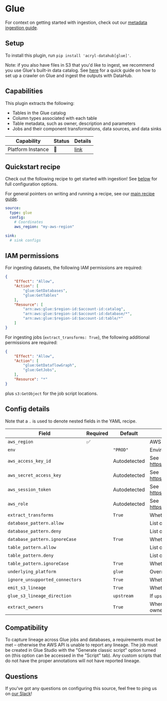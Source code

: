 # Glue

For context on getting started with ingestion, check out our [metadata ingestion guide](../README.md).

## Setup

To install this plugin, run `pip install 'acryl-datahub[glue]'`.

Note: if you also have files in S3 that you'd like to ingest, we recommend you use Glue's built-in data catalog. See [here](./s3.md) for a quick guide on how to set up a crawler on Glue and ingest the outputs with DataHub.

## Capabilities

This plugin extracts the following:

- Tables in the Glue catalog
- Column types associated with each table
- Table metadata, such as owner, description and parameters
- Jobs and their component transformations, data sources, and data sinks

| Capability | Status | Details | 
| -----------| ------ | ---- |
| Platform Instance | 🛑 | [link](../../docs/platform-instances.md) |

## Quickstart recipe

Check out the following recipe to get started with ingestion! See [below](#config-details) for full configuration options.

For general pointers on writing and running a recipe, see our [main recipe guide](../README.md#recipes).

```yml
source:
  type: glue
  config:
    # Coordinates
    aws_region: "my-aws-region"

sink:
  # sink configs
```

## IAM permissions
For ingesting datasets, the following IAM permissions are required:
```json
{
    "Effect": "Allow",
    "Action": [
        "glue:GetDatabases",
        "glue:GetTables"
    ],
    "Resource": [
        "arn:aws:glue:$region-id:$account-id:catalog",
        "arn:aws:glue:$region-id:$account-id:database/*",
        "arn:aws:glue:$region-id:$account-id:table/*"
    ]
}
```

For ingesting jobs (`extract_transforms: True`), the following additional permissions are required:
```json
{
    "Effect": "Allow",
    "Action": [
        "glue:GetDataflowGraph",
        "glue:GetJobs",
    ],
    "Resource": "*"
}
```

plus `s3:GetObject` for the job script locations.

## Config details

Note that a `.` is used to denote nested fields in the YAML recipe.

| Field                           | Required | Default      | Description                                                                        |
| ------------------------------- | -------- | ------------ | ---------------------------------------------------------------------------------- |
| `aws_region`                    | ✅       |              | AWS region code.                                                                   |
| `env`                           |          | `"PROD"`     | Environment to use in namespace when constructing URNs.                            |
| `aws_access_key_id`             |          | Autodetected | See https://boto3.amazonaws.com/v1/documentation/api/latest/guide/credentials.html |
| `aws_secret_access_key`         |          | Autodetected | See https://boto3.amazonaws.com/v1/documentation/api/latest/guide/credentials.html |
| `aws_session_token`             |          | Autodetected | See https://boto3.amazonaws.com/v1/documentation/api/latest/guide/credentials.html |
| `aws_role`                      |          | Autodetected | See https://boto3.amazonaws.com/v1/documentation/api/latest/guide/credentials.html |
| `extract_transforms`            |          | `True`       | Whether to extract Glue transform jobs.                                            |
| `database_pattern.allow`        |          |              | List of regex patterns for databases to include in ingestion.                      |
| `database_pattern.deny`         |          |              | List of regex patterns for databases to exclude from ingestion.                    |
| `database_pattern.ignoreCase`   |          | `True`       | Whether to ignore case sensitivity during pattern matching.                        |
| `table_pattern.allow`           |          |              | List of regex patterns for tables to include in ingestion.                         |
| `table_pattern.deny`            |          |              | List of regex patterns for tables to exclude from ingestion.                       |
| `table_pattern.ignoreCase`      |          | `True`       | Whether to ignore case sensitivity during pattern matching.                        |
| `underlying_platform`           |          | `glue`       | Override for platform name. Allowed values - `glue`, `athena`                      |
| `ignore_unsupported_connectors` |          | `True`       | Whether to ignore unsupported connectors. If disabled, an error will be raised.    |
| `emit_s3_lineage`               |          | `True`       | Whether to emit S3-to-Glue lineage.                                                |
| `glue_s3_lineage_direction`     |          | `upstream`   | If `upstream`, S3 is upstream to Glue. If `downstream` S3 is downstream to Glue.   |
| `extract_owners`                |          | `True`       | When enabled, extracts ownership from Glue directly and overwrites existing owners. When disabled, ownership is left empty for datasets.                                                      |

## Compatibility

To capture lineage across Glue jobs and databases, a requirements must be met – otherwise the AWS API is unable to report any lineage. The job must be created in Glue Studio with the "Generate classic script" option turned on (this option can be accessed in the "Script" tab). Any custom scripts that do not have the proper annotations will not have reported lineage.

## Questions

If you've got any questions on configuring this source, feel free to ping us on [our Slack](https://slack.datahubproject.io/)!
